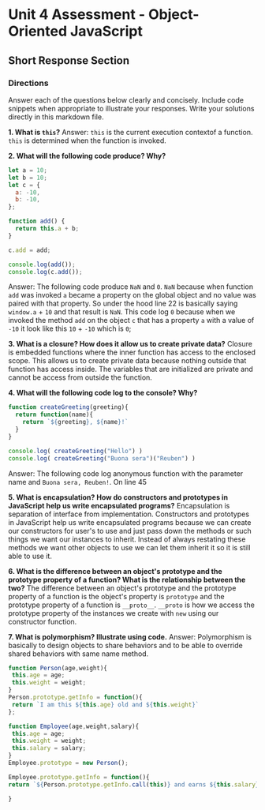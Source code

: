# Unit 4 Assessment - Object-Oriented JavaScript
## Short Response Section

### Directions
Answer each of the questions below clearly and concisely. Include code snippets when appropriate to illustrate your responses. Write your solutions directly in this markdown file.

**1. What is `this`?**
Answer: `this` is the current execution contextof a function. `this` is determined when the function is invoked.


**2. What will the following code produce? Why?** 

  ```javascript
  let a = 10;
  let b = 10;
  let c = {
    a: -10,
    b: -10,
  };

  function add() {
    return this.a + b;
  }

  c.add = add;

  console.log(add());
  console.log(c.add());
  ```
Answer: The following code produce `NaN` and `0`. `NaN` because when function `add` was invoked `a` became a property on the global object and no value was paired with that property. So under the hood line 22 is basically saying `window.a` + `10` and that result is `NaN`. This code log `0` because when we invoked the method `add` on the object `c` that has a property `a` with a value of `-10` it look like this `10` + `-10` which is `0`;

**3. What is a closure? How does it allow us to create private data?**
Closure is embedded functions where the inner function has access to the enclosed scope. This allows us to create private data because nothing outside that function has access inside. The variables that are initialized are private and cannot be access from outside the function.  


**4. What will the following code log to the console? Why?**

  ```javascript
  function createGreeting(greeting){
    return function(name){
      return `${greeting}, ${name}!`
    }
  }

  console.log( createGreeting("Hello") )
  console.log( createGreeting("Buona sera")("Reuben") )
  ```
  Answer: The following code log anonymous function with the parameter name and `Buona sera, Reuben!`. On line 45 
  


**5. What is encapsulation? How do constructors and prototypes in JavaScript help us write encapsulated programs?**
Encapsulation is separation of interface from implementation. Constructors and prototypes in JavaScript help us write encapsulated programs because we can  create our constructors for user's to use and just pass down the methods or such things we want our instances to inherit. Instead of always restating these methods we want other objects to use we can let them inherit it so it is still able to use it.


**6. What is the difference between an object's prototype and the prototype property of a function? What is the relationship between the two?**
The difference between an object's prototype and the prototype property of a function is the object's property is `prototype` and the prototype property of a function is `__proto__`. `__proto` is how we access the prototype property of the instances we create with `new` using our constructor function.


**7. What is polymorphism? Illustrate using code.**
Answer: Polymorphism is basically to design objects to share behaviors and to be able to override shared behaviors with same name method.

```javascript
function Person(age,weight){
 this.age = age;
 this.weight = weight;
}
Person.prototype.getInfo = function(){
 return `I am this ${this.age} old and ${this.weight}`
};

function Employee(age,weight,salary){
 this.age = age;
 this.weight = weight;
 this.salary = salary;
}
Employee.prototype = new Person();

Employee.prototype.getInfo = function(){
return `${Person.prototype.getInfo.call(this)} and earns ${this.salary}`

}
```